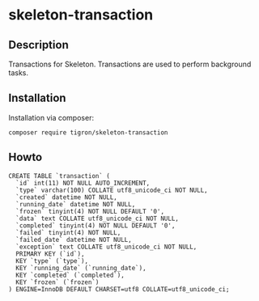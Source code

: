 # skeleton-transaction

## Description

Transactions for Skeleton. Transactions are used to perform background
tasks.

## Installation

Installation via composer:

    composer require tigron/skeleton-transaction

## Howto


    CREATE TABLE `transaction` (
      `id` int(11) NOT NULL AUTO_INCREMENT,
      `type` varchar(100) COLLATE utf8_unicode_ci NOT NULL,
      `created` datetime NOT NULL,
      `running_date` datetime NOT NULL,
      `frozen` tinyint(4) NOT NULL DEFAULT '0',
      `data` text COLLATE utf8_unicode_ci NOT NULL,
      `completed` tinyint(4) NOT NULL DEFAULT '0',
      `failed` tinyint(4) NOT NULL,
      `failed_date` datetime NOT NULL,
      `exception` text COLLATE utf8_unicode_ci NOT NULL,
      PRIMARY KEY (`id`),
      KEY `type` (`type`),
      KEY `running_date` (`running_date`),
      KEY `completed` (`completed`),
      KEY `frozen` (`frozen`)
    ) ENGINE=InnoDB DEFAULT CHARSET=utf8 COLLATE=utf8_unicode_ci;
